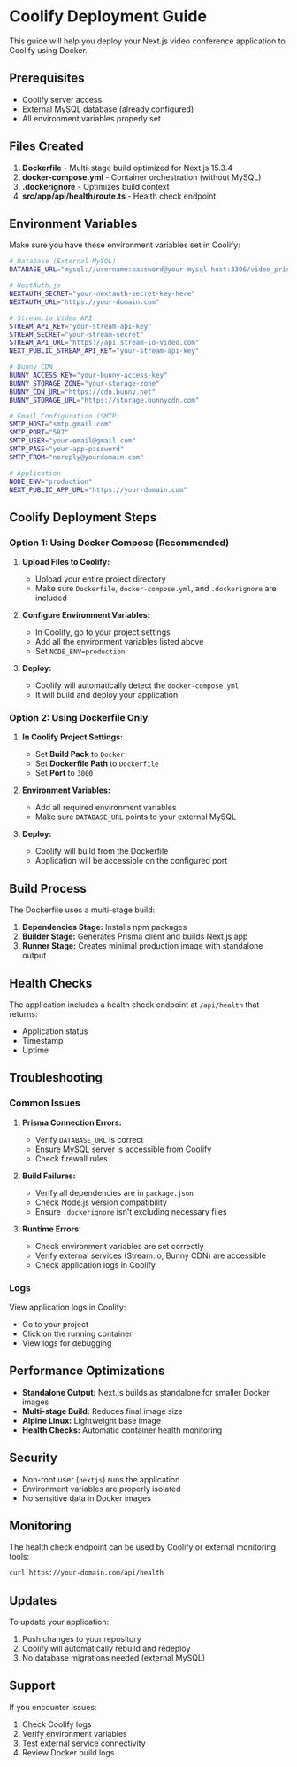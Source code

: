 # Coolify Deployment Guide

This guide will help you deploy your Next.js video conference application to Coolify using Docker.

## Prerequisites

- Coolify server access
- External MySQL database (already configured)
- All environment variables properly set

## Files Created

1. **Dockerfile** - Multi-stage build optimized for Next.js 15.3.4
2. **docker-compose.yml** - Container orchestration (without MySQL)
3. **.dockerignore** - Optimizes build context
4. **src/app/api/health/route.ts** - Health check endpoint

## Environment Variables

Make sure you have these environment variables set in Coolify:

```bash
# Database (External MySQL)
DATABASE_URL="mysql://username:password@your-mysql-host:3306/video_prisma"

# NextAuth.js
NEXTAUTH_SECRET="your-nextauth-secret-key-here"
NEXTAUTH_URL="https://your-domain.com"

# Stream.io Video API
STREAM_API_KEY="your-stream-api-key"
STREAM_SECRET="your-stream-secret"
STREAM_API_URL="https://api.stream-io-video.com"
NEXT_PUBLIC_STREAM_API_KEY="your-stream-api-key"

# Bunny CDN
BUNNY_ACCESS_KEY="your-bunny-access-key"
BUNNY_STORAGE_ZONE="your-storage-zone"
BUNNY_CDN_URL="https://cdn.bunny.net"
BUNNY_STORAGE_URL="https://storage.bunnycdn.com"

# Email Configuration (SMTP)
SMTP_HOST="smtp.gmail.com"
SMTP_PORT="587"
SMTP_USER="your-email@gmail.com"
SMTP_PASS="your-app-password"
SMTP_FROM="noreply@yourdomain.com"

# Application
NODE_ENV="production"
NEXT_PUBLIC_APP_URL="https://your-domain.com"
```

## Coolify Deployment Steps

### Option 1: Using Docker Compose (Recommended)

1. **Upload Files to Coolify:**
   - Upload your entire project directory
   - Make sure `Dockerfile`, `docker-compose.yml`, and `.dockerignore` are included

2. **Configure Environment Variables:**
   - In Coolify, go to your project settings
   - Add all the environment variables listed above
   - Set `NODE_ENV=production`

3. **Deploy:**
   - Coolify will automatically detect the `docker-compose.yml`
   - It will build and deploy your application

### Option 2: Using Dockerfile Only

1. **In Coolify Project Settings:**
   - Set **Build Pack** to `Docker`
   - Set **Dockerfile Path** to `Dockerfile`
   - Set **Port** to `3000`

2. **Environment Variables:**
   - Add all required environment variables
   - Make sure `DATABASE_URL` points to your external MySQL

3. **Deploy:**
   - Coolify will build from the Dockerfile
   - Application will be accessible on the configured port

## Build Process

The Dockerfile uses a multi-stage build:

1. **Dependencies Stage:** Installs npm packages
2. **Builder Stage:** Generates Prisma client and builds Next.js app
3. **Runner Stage:** Creates minimal production image with standalone output

## Health Checks

The application includes a health check endpoint at `/api/health` that returns:
- Application status
- Timestamp
- Uptime

## Troubleshooting

### Common Issues

1. **Prisma Connection Errors:**
   - Verify `DATABASE_URL` is correct
   - Ensure MySQL server is accessible from Coolify
   - Check firewall rules

2. **Build Failures:**
   - Verify all dependencies are in `package.json`
   - Check Node.js version compatibility
   - Ensure `.dockerignore` isn't excluding necessary files

3. **Runtime Errors:**
   - Check environment variables are set correctly
   - Verify external services (Stream.io, Bunny CDN) are accessible
   - Check application logs in Coolify

### Logs

View application logs in Coolify:
- Go to your project
- Click on the running container
- View logs for debugging

## Performance Optimizations

- **Standalone Output:** Next.js builds as standalone for smaller Docker images
- **Multi-stage Build:** Reduces final image size
- **Alpine Linux:** Lightweight base image
- **Health Checks:** Automatic container health monitoring

## Security

- Non-root user (`nextjs`) runs the application
- Environment variables are properly isolated
- No sensitive data in Docker images

## Monitoring

The health check endpoint can be used by Coolify or external monitoring tools:
```bash
curl https://your-domain.com/api/health
```

## Updates

To update your application:
1. Push changes to your repository
2. Coolify will automatically rebuild and redeploy
3. No database migrations needed (external MySQL)

## Support

If you encounter issues:
1. Check Coolify logs
2. Verify environment variables
3. Test external service connectivity
4. Review Docker build logs
